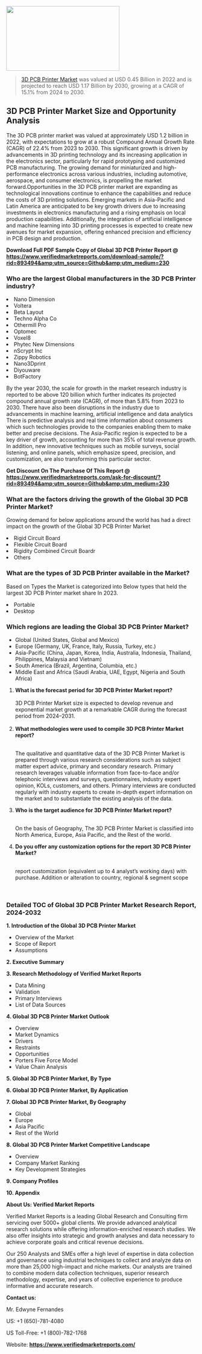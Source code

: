 <img src="https://ffe5etoiles.com/wp-content/uploads/2024/12/MST1-300x171.png" alt="" width="300" height="171" class="alignnone size-medium wp-image-20088" /><blockquote><p><p><a href="https://www.verifiedmarketreports.com/download-sample/?rid=893494&utm_source=Github&utm_medium=230" target="_blank">3D PCB Printer Market</a> was valued at USD 0.45 Billion in 2022 and is projected to reach USD 1.17 Billion by 2030, growing at a CAGR of 15.1% from 2024 to 2030.</p></blockquote><p><h2>3D PCB Printer Market Size and Opportunity Analysis</h2>The 3D PCB printer market was valued at approximately USD 1.2 billion in 2022, with expectations to grow at a robust Compound Annual Growth Rate (CAGR) of 22.4% from 2023 to 2030. This significant growth is driven by advancements in 3D printing technology and its increasing application in the electronics sector, particularly for rapid prototyping and customized PCB manufacturing. The growing demand for miniaturized and high-performance electronics across various industries, including automotive, aerospace, and consumer electronics, is propelling the market forward.Opportunities in the 3D PCB printer market are expanding as technological innovations continue to enhance the capabilities and reduce the costs of 3D printing solutions. Emerging markets in Asia-Pacific and Latin America are anticipated to be key growth drivers due to increasing investments in electronics manufacturing and a rising emphasis on local production capabilities. Additionally, the integration of artificial intelligence and machine learning into 3D printing processes is expected to create new avenues for market expansion, offering enhanced precision and efficiency in PCB design and production.</p><p class=""><strong>Download Full PDF Sample Copy of Global 3D PCB Printer Report @ <a href="https://www.verifiedmarketreports.com/download-sample/?rid=893494&amp;utm_source=Github&amp;utm_medium=230" target="_blank">https://www.verifiedmarketreports.com/download-sample/?rid=893494&amp;utm_source=Github&amp;utm_medium=230</a></strong></p><h3 id="" class="">Who are the largest Global manufacturers in the 3D PCB Printer industry?</h3><p><li>Nano Dimension</li><li> Voltera</li><li> Beta Layout</li><li> Techno Alpha Co</li><li> Othermill Pro</li><li> Optomec</li><li> Voxel8</li><li> Phytec New Dimensions</li><li> nScrypt Inc</li><li> Zippy Robotics</li><li> Nano3Dprint</li><li> Diyouware</li><li> BotFactory</li></p><div class=""><div class="" dir="" data-message-author-role="" data-message-id="" data-message-model-slug=""><div class=""><div class=""><div class=""><div class="" dir="" data-message-author-role="" data-message-id="" data-message-model-slug=""><div class=""><div class=""><p>By the year 2030, the scale for growth in the market research industry is reported to be above 120 billion which further indicates its projected compound annual growth rate (CAGR), of more than 5.8% from 2023 to 2030. There have also been disruptions in the industry due to advancements in machine learning, artificial intelligence and data analytics There is predictive analysis and real time information about consumers which such technologies provide to the companies enabling them to make better and precise decisions. The Asia-Pacific region is expected to be a key driver of growth, accounting for more than 35% of total revenue growth. In addition, new innovative techniques such as mobile surveys, social listening, and online panels, which emphasize speed, precision, and customization, are also transforming this particular sector.</p><p><strong>Get Discount On The Purchase Of This Report @&nbsp; <a href="https://www.verifiedmarketreports.com/ask-for-discount/?rid=893494&amp;utm_source=Github&amp;utm_medium=230" target="_blank">https://www.verifiedmarketreports.com/ask-for-discount/?rid=893494&amp;utm_source=Github&amp;utm_medium=230</a></strong></p></div></div></div></div></div></div></div></div><h3 id="" class="">What are the factors driving the growth of the Global 3D PCB Printer Market?</h3><p id="" class="">Growing demand for below applications around the world has had a direct impact on the growth of the Global 3D PCB Printer Market</p><p id="" class=""><li>Rigid Circuit Board</li><li> Flexible Circuit Board</li><li> Rigidity Combined Circuit Boardr</li><li> Others</li></p><h3 id="" class="">What are the types of 3D PCB Printer available in the Market?</h3><p id="" class="">Based on Types the Market is categorized into Below types that held the largest 3D PCB Printer market share In 2023.</p><p id="" class=""><li>Portable</li><li> Desktop</li></p><h3 id="" class="">Which regions are leading the Global 3D PCB Printer Market?</h3><ul><li>Global (United States, Global and Mexico)</li><li>Europe (Germany, UK, France, Italy, Russia, Turkey, etc.)</li><li>Asia-Pacific (China, Japan, Korea, India, Australia, Indonesia, Thailand, Philippines, Malaysia and Vietnam)</li><li>South America (Brazil, Argentina, Columbia, etc.)</li><li>Middle East and Africa (Saudi Arabia, UAE, Egypt, Nigeria and South Africa)</li></ul><p><ol><li><strong>What is the forecast period for 3D PCB Printer Market report?<br /></strong><br /><span data-sheets-root="1" data-sheets-value="{&quot;1&quot;:2,&quot;2&quot;:&quot;XXXX size is expected to develop revenue and exponential market growth at a remarkable CAGR during the forecast period from 2024&ndash;2030.&quot;}" data-sheets-userformat="{&quot;2&quot;:12674,&quot;4&quot;:{&quot;1&quot;:2,&quot;2&quot;:16776960},&quot;10&quot;:2,&quot;11&quot;:0,&quot;15&quot;:&quot;Arial&quot;,&quot;16&quot;:12}">3D PCB Printer Market size is expected to develop revenue and exponential market growth at a remarkable CAGR during the forecast period from 2024&ndash;2031.</span><br /><br /></li><li><strong>What methodologies were used to compile 3D PCB Printer Market report?<br /><br /></strong><p>The qualitative and quantitative data of the&nbsp;3D PCB Printer Market is prepared through various research considerations such as subject matter expert advice, primary and secondary research. Primary research leverages valuable information from face-to-face and/or telephonic interviews and surveys, questionnaires, industry expert opinion, KOLs, customers, and others. Primary interviews are conducted regularly with industry experts to create in-depth expert information on the market and to substantiate the existing analysis of the data.&nbsp;</p></li><li><strong>Who is the target audience for 3D PCB Printer Market report?<br /><br /></strong><p>On the basis of Geography, The&nbsp;3D PCB Printer Market is classified into North America, Europe, Asia Pacific, and the Rest of the world.</p></li><li><strong>Do you offer any customization options for the report 3D PCB Printer Market?<br /><br /></strong><p>report customization (equivalent up to 4 analyst&rsquo;s working days) with purchase. Addition or alteration to country, regional &amp; segment scope</p><p>&nbsp;</p></li></ol></p><h3 id="" class="">Detailed TOC of Global 3D PCB Printer Market Research Report, 2024-2032</h3><p id="" class=""><strong>1. Introduction of the Global 3D PCB Printer Market</strong></p><ul><li>Overview of the Market</li><li>Scope of Report</li><li>Assumptions</li></ul><p id="" class=""><strong>2. Executive Summary</strong></p><p id="" class=""><strong>3. Research Methodology of&nbsp;Verified Market Reports</strong></p><ul><li>Data Mining</li><li>Validation</li><li>Primary Interviews</li><li>List of Data Sources</li></ul><p id="" class=""><strong>4. Global 3D PCB Printer Market Outlook</strong></p><ul><li>Overview</li><li>Market Dynamics</li><li>Drivers</li><li>Restraints</li><li>Opportunities</li><li>Porters Five Force Model</li><li>Value Chain Analysis</li></ul><p id="" class=""><strong>5. Global 3D PCB Printer Market, By&nbsp;Type</strong></p><p id="" class=""><strong>6. Global 3D PCB Printer Market, By Application</strong></p><p id="" class=""><strong>7. Global 3D PCB Printer Market, By Geography</strong></p><ul><li>Global</li><li>Europe</li><li>Asia Pacific</li><li>Rest of the World</li></ul><p id="" class=""><strong>8. Global 3D PCB Printer Market Competitive Landscape</strong></p><ul><li>Overview</li><li>Company Market Ranking</li><li>Key Development Strategies</li></ul><p id="" class=""><strong>9. Company Profiles</strong></p><p id="" class=""><strong>10. Appendix</strong></p><p id="" class=""><strong>About Us: Verified Market Reports</strong></p><p id="" class="">Verified Market Reports is a leading Global Research and Consulting firm servicing over 5000+ global clients. We provide advanced analytical research solutions while offering information-enriched research studies. We also offer insights into strategic and growth analyses and data necessary to achieve corporate goals and critical revenue decisions.</p><p id="" class="">Our 250 Analysts and SMEs offer a high level of expertise in data collection and governance using industrial techniques to collect and analyze data on more than 25,000 high-impact and niche markets. Our analysts are trained to combine modern data collection techniques, superior research methodology, expertise, and years of collective experience to produce informative and accurate research.</p><p id="" class=""><strong>Contact us:</strong></p><p id="" class="">Mr. Edwyne Fernandes</p><p id="" class="">US: +1 (650)-781-4080</p><p id="" class="">US Toll-Free: +1 (800)-782-1768</p><p id="" class="">Website: <a target="" data-test-app-aware-link=""><strong>https://www.verifiedmarketreports.com/</strong></a></p>
